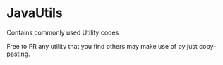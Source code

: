 # JavaUtils
Contains commonly used Utility codes

Free to PR any utility that you find others may make use of by just copy-pasting.

